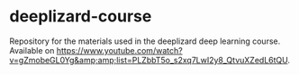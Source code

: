 # deeplizard-course
Repository for the materials used in the deeplizard deep learning course. Available on https://www.youtube.com/watch?v=gZmobeGL0Yg&amp;amp;list=PLZbbT5o_s2xq7LwI2y8_QtvuXZedL6tQU.
